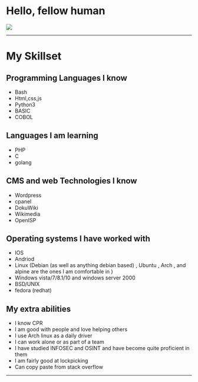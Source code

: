 <h1>Hello, fellow human</h1>
<img src="https://github-readme-stats.vercel.app/api?username=0x00009b&show_icons=true&title_color=ffffff&icon_color=bb2acf&text_color=daf7dc&bg_color=191919">

<hr>

<h1>My Skillset</h1>

## Programming Languages I know
- Bash 
- Html,css,js 
- Python3 
- BASIC 
- COBOL

## Languages I am learning 
- PHP 
- C
- golang

## CMS and web Technologies I know
- Wordpress
- cpanel
- DokuWiki
- Wikimedia
- OpenISP

## Operating systems I have worked with
- IOS 
- Andriod 
- Linux (Debian (as well as anything debian based) , Ubuntu , Arch , and alpine are the ones I am comfortable in ) 
- Windows vista/7/8.1/10 and windows server 2000
- BSD/UNIX
- fedora (redhat)

## My extra abilities
- I know CPR 
- I am good with people and love helping others
- I use Arch linux as a daily driver 
- I can work alone or as part of a team 
- I have studied INFOSEC and OSINT and have become quite proficient in them
- I am fairly good at lockpicking
- Can copy paste from stack overflow 


<hr>
